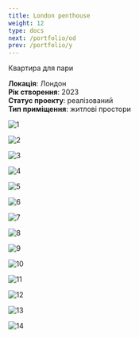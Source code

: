 ```yaml
---
title: London penthouse
weight: 12
type: docs
next: /portfolio/od
prev: /portfolio/y
---
```

Квартира для пари

**Локація**: Лондон\
**Рік створення**: 2023\
**Статус проекту**: реалізований\
**Тип приміщення**: житлові простори

![1](1.jpg)

![2](2.jpg)

![3](3.jpg)

![4](4.jpg)

![5](5.jpg)

![6](6.jpg)

![7](7.jpg)

![8](8.jpg)

![9](9.jpg)

![10](10.jpg)

![11](11.jpg)

![12](12.jpg)

![13](13.jpg)

![14](14.jpg)